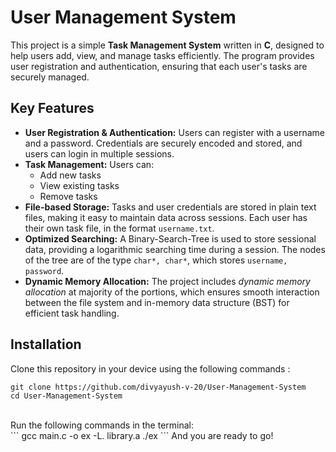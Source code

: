 # User Management System
This project is a simple **Task Management System** written in **C**, designed to help users
add, view, and manage tasks efficiently. The program provides user registration and
authentication, ensuring that each user's tasks are securely managed.

## Key Features
- **User Registration & Authentication:** Users can register with a username and a password. Credentials are securely encoded and stored, and users can login in multiple sessions. <br>
- **Task Management:** Users can:
    - Add new tasks
    - View existing tasks
    - Remove tasks<br>
- **File-based Storage:** Tasks and user credentials are stored in plain text files, making it easy to maintain data across sessions. Each user has their own task file, in the format `username.txt`.<br>
- **Optimized Searching:** A Binary-Search-Tree is used to store sessional data, providing a logarithmic searching time during a session. The nodes of the tree are of the type
`char*, char*`, which stores `username, password`.<br>
- **Dynamic Memory Allocation:** The project includes *dynamic memory allocation* at majority of the portions, which ensures smooth interaction between the file system and in-memory data structure (BST) for efficient task handling.<br>

## Installation
Clone this repository in your device using the following commands :<br>
```
git clone https://github.com/divyayush-v-20/User-Management-System
cd User-Management-System
```
<br>
Run the following commands in the terminal: <br> 
```
gcc main.c -o ex -L. library.a
./ex
```
And you are ready to go!
